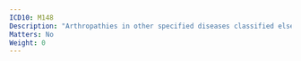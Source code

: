 ```yaml
---
ICD10: M148
Description: "Arthropathies in other specified diseases classified elsewhere"
Matters: No
Weight: 0
---
```


